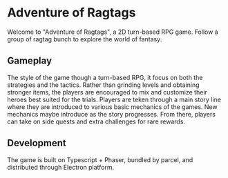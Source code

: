 # Adventure of Ragtags

Welcome to "Adventure of Ragtags", a 2D turn-based RPG game. Follow a group of ragtag bunch to explore the world of fantasy.


## Gameplay

The style of the game though a turn-based RPG, it focus on both the strategies and the tactics. Rather than grinding levels and obtaining stronger items, the players are encouraged to mix and customize their heroes best suited for the trials.
Players are teken through a main story line where they are introduced to various basic mechanics of the games. New mechanics maybe introduce as the story progresses. From there, players can take on side quests and extra challenges for rare rewards.


## Development

The game is built on Typescript + Phaser, bundled by parcel, and distributed through Electron platform.
